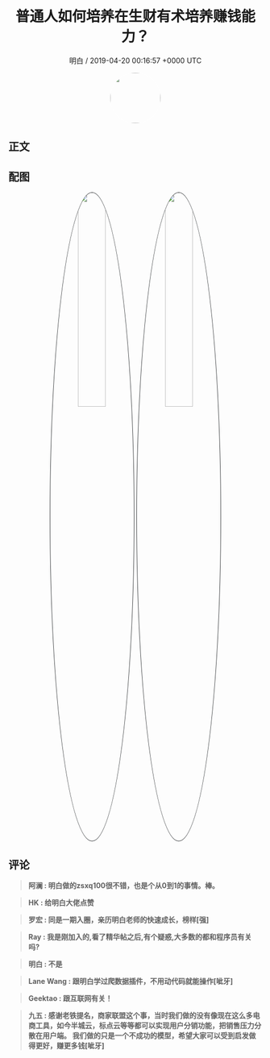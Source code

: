 <h1 align="center">普通人如何培养在生财有术培养赚钱能力？</h1>
<p align="center">
    <a>明白 / 2019-04-20 00:16:57 &#43;0000 UTC</a>
</p>

<div align="center">
    <img src="https://images.zsxq.com/FjQmHspasTB6fS9i4Psn1Vi_tfMe?e=1590940799&amp;token=kIxbL07-8jAj8w1n4s9zv64FuZZNEATmlU_Vm6zD:G1ott7_PptRi18eZpfiMpU6xbzw=" width="100" height="100" style="border:1px solid;border-radius:50%; color:#ffffff"/>
</div>

## 正文

<div>

</div>

## 配图
<div class="image" align="center">

<img src="https://images.zsxq.com/FtV06Yl75cZgUR3pnQbsSNUnxNl-?imageMogr2/auto-orient/thumbnail/800x/format/jpg/blur/1x0/quality/75&amp;e=1590940799&amp;token=kIxbL07-8jAj8w1n4s9zv64FuZZNEATmlU_Vm6zD:EW8pItN6GEIOnGkvkpAYcPE0NIs=" width="33%" height="33%" style="border:1px solid;border-radius:50%; color:#3c3f41"/>

<img src="https://images.zsxq.com/FnotuO5QWpJuU2npeCAgjakEslnK?imageMogr2/auto-orient/thumbnail/800x/format/jpg/blur/1x0/quality/75&amp;e=1590940799&amp;token=kIxbL07-8jAj8w1n4s9zv64FuZZNEATmlU_Vm6zD:x2xV1afMmVSGabBaT09-ej4Wkrc=" width="33%" height="33%" style="border:1px solid;border-radius:50%; color:#3c3f41"/>

</div>

## 评论

<div align="left">
<div>

<blockquote >
<span> <strong>阿澜 : 明白做的zsxq100很不错，也是个从0到1的事情。棒。 </strong></span>
</blockquote>

<blockquote >
<span> <strong>HK : 给明白大佬点赞 </strong></span>
</blockquote>

<blockquote >
<span> <strong>罗宏 : 同是一期入圈，亲历明白老师的快速成长，榜样[强] </strong></span>
</blockquote>

<blockquote >
<span> <strong>Ray : 我是刚加入的,看了精华帖之后,有个疑惑,大多数的都和程序员有关吗? </strong></span>
</blockquote>

<blockquote >
<span> <strong>明白 : 不是 </strong></span>
</blockquote>

<blockquote >
<span> <strong>Lane Wang : 跟明白学过爬数据插件，不用动代码就能操作[呲牙] </strong></span>
</blockquote>

<blockquote >
<span> <strong>Geektao : 跟互联网有关！ </strong></span>
</blockquote>

<blockquote >
<span> <strong>九五 : 感谢老铁提名，商家联盟这个事，当时我们做的没有像现在这么多电商工具，如今半城云，标点云等等都可以实现用户分销功能，把销售压力分散在用户端。
我们做的只是一个不成功的模型，希望大家可以受到启发做得更好，赚更多钱[呲牙] </strong></span>
</blockquote>

</div>
</div>